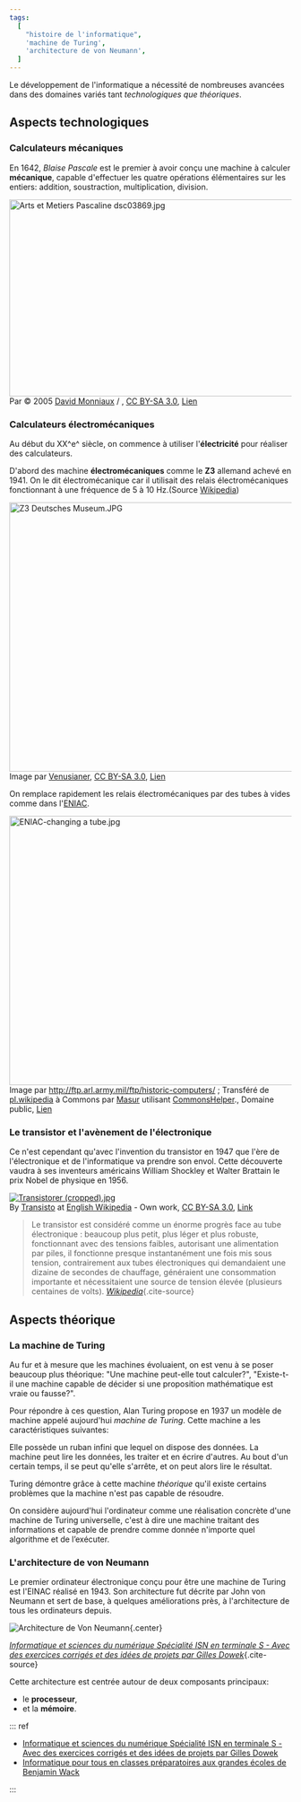 ```yaml
---
tags:
  [
    "histoire de l'informatique",
    'machine de Turing',
    'architecture de von Neumann',
  ]
---
```


Le développement de l'informatique a nécessité de nombreuses avancées dans des domaines variés tant
*technologiques que théoriques*.


## Aspects technologiques

### Calculateurs mécaniques

En 1642, _Blaise Pascale_ est le premier à avoir conçu une machine à calculer **mécanique**,
capable d'effectuer les quatre opérations élémentaires sur les entiers: addition, soustraction,
multiplication, division.

<p><a href="https://commons.wikimedia.org/wiki/File:Arts_et_Metiers_Pascaline_dsc03869.jpg#/media/File:Arts_et_Metiers_Pascaline_dsc03869.jpg"><img class="center" src="https://upload.wikimedia.org/wikipedia/commons/8/80/Arts_et_Metiers_Pascaline_dsc03869.jpg" alt="Arts et Metiers Pascaline dsc03869.jpg" width="640" height="351"></a><br>Par © 2005 <a href="//commons.wikimedia.org/wiki/User:David.Monniaux" title="User:David.Monniaux">David Monniaux</a>&nbsp;/&nbsp;, <a href="http://creativecommons.org/licenses/by-sa/3.0/" title="Creative Commons Attribution-Share Alike 3.0">CC BY-SA 3.0</a>, <a href="https://commons.wikimedia.org/w/index.php?curid=186079">Lien</a></p>

### Calculateurs électromécaniques

Au début du XX^e^ siècle, on commence à utiliser l'**électricité** pour réaliser des calculateurs.

D'abord des machine **électromécaniques** comme le **Z3** allemand achevé en 1941. On le dit
électromécanique car il utilisait des relais électromécaniques fonctionnant à une fréquence de 5 à
10 Hz.(Source [Wikipedia](https://fr.wikipedia.org/wiki/Zuse_3))

<p><a href="https://commons.wikimedia.org/wiki/File:Z3_Deutsches_Museum.JPG#/media/File:Z3_Deutsches_Museum.JPG"><img  class="center" src="https://upload.wikimedia.org/wikipedia/commons/4/4c/Z3_Deutsches_Museum.JPG" alt="Z3 Deutsches Museum.JPG" width="640" height="480"></a><br>Image par <a href="https://de.wikipedia.org/wiki/User:Venusianer" class="extiw" title="de:User:Venusianer">Venusianer</a>, <a href="http://creativecommons.org/licenses/by-sa/3.0/" title="Creative Commons Attribution-Share Alike 3.0">CC BY-SA 3.0</a>, <a href="https://commons.wikimedia.org/w/index.php?curid=3632073">Lien</a></p>

On remplace rapidement les relais électromécaniques par des tubes à vides comme dans
l'[ENIAC](https://fr.wikipedia.org/wiki/ENIAC).

<p><a href="https://commons.wikimedia.org/wiki/File:ENIAC-changing_a_tube.jpg#/media/File:ENIAC-changing_a_tube.jpg"><img class="center" src="https://upload.wikimedia.org/wikipedia/commons/e/e5/ENIAC-changing_a_tube.jpg" alt="ENIAC-changing a tube.jpg" width="581" height="480"></a><br>Image par <a rel="nofollow" class="external free" href="http://ftp.arl.army.mil/ftp/historic-computers/">http://ftp.arl.army.mil/ftp/historic-computers/</a>&nbsp;; Transféré de <span class="plainlinks"><a class="external text" href="//pl.wikipedia.org">pl.wikipedia</a></span> à Commons par <a href="//commons.wikimedia.org/wiki/User:Masur" title="User:Masur">Masur</a> utilisant <a href="https://tools.wmflabs.org/commonshelper/" class="extiw" title="toollabs:commonshelper/">CommonsHelper</a>., Domaine public, <a href="https://commons.wikimedia.org/w/index.php?curid=8813812">Lien</a></p>

### Le transistor et l'avènement de l'électronique

Ce n'est cependant qu'avec l'invention du transistor en 1947 que l'ère de l'électronique et de
l'informatique va prendre son envol. Cette découverte vaudra à ses inventeurs américains William
Shockley et Walter Brattain le prix Nobel de physique en 1956.

<p><a href="https://commons.wikimedia.org/wiki/File:Transistorer_(cropped).jpg#/media/File:Transistorer_(cropped).jpg"><img class="center" src="https://upload.wikimedia.org/wikipedia/commons/2/21/Transistorer_%28cropped%29.jpg" alt="Transistorer (cropped).jpg"></a><br>By <a href="https://en.wikipedia.org/wiki/User:Transisto" class="extiw" title="wikipedia:User:Transisto">Transisto</a> at <a href="https://en.wikipedia.org/wiki/" class="extiw" title="wikipedia:">English Wikipedia</a> - <span class="int-own-work" lang="en">Own work</span>, <a href="http://creativecommons.org/licenses/by-sa/3.0/" title="Creative Commons Attribution-Share Alike 3.0">CC BY-SA 3.0</a>, <a href="https://commons.wikimedia.org/w/index.php?curid=11885148">Link</a></p>

> Le transistor est considéré comme un énorme progrès face au tube électronique : beaucoup plus
> petit, plus léger et plus robuste, fonctionnant avec des tensions faibles, autorisant une
> alimentation par piles, il fonctionne presque instantanément une fois mis sous tension,
> contrairement aux tubes électroniques qui demandaient une dizaine de secondes de chauffage,
> généraient une consommation importante et nécessitaient une source de tension élevée (plusieurs
> centaines de volts).
> *[Wikipedia](https://fr.wikipedia.org/wiki/Transistor#Historique)*{.cite-source}


## Aspects théorique

### La machine de Turing

Au fur et à mesure que les machines évoluaient, on est venu à se poser beaucoup plus théorique: "Une machine peut-elle tout calculer?", "Existe-t-il une machine capable de décider si une proposition mathématique est vraie ou fausse?".

Pour répondre à ces question, Alan Turing propose en 1937 un modèle de machine appelé aujourd'hui _machine de Turing_. Cette machine a les caractéristiques suivantes:

Elle possède un ruban infini que lequel on dispose des données. La machine peut lire les données, les traiter et en écrire d'autres. Au bout d'un certain temps, il se peut qu'elle s'arrête, et on peut alors lire le résultat.

Turing démontre grâce à cette machine _théorique_ qu'il existe certains problèmes que la machine n'est pas capable de résoudre.

On considère aujourd'hui l'ordinateur comme une réalisation concrète d'une machine de Turing universelle, c'est à dire une machine traitant des informations et capable de prendre comme donnée n'importe quel algorithme et de l’exécuter.

### L'architecture de von Neumann

Le premier ordinateur électronique conçu pour être une machine de Turing est l'EINAC réalisé en 1943. Son architecture fut décrite par John von Neumann et sert de base, à quelques améliorations près, à l'architecture de tous les ordinateurs depuis.

![Architecture de Von Neumann](./images/archi-von-neumann.png){.center}

*[Informatique et sciences du numérique Spécialité ISN en terminale S - Avec des exercices corrigés et des idées de projets par Gilles Dowek](http://www.editions-eyrolles.com/Livre/9782212135435/)*{.cite-source}

Cette architecture est centrée autour de deux composants principaux:

- le **processeur**,
- et la **mémoire**.


::: ref

- [Informatique et sciences du numérique Spécialité ISN en terminale S - Avec des exercices corrigés et des idées de projets par Gilles Dowek](http://www.editions-eyrolles.com/Livre/9782212135435/)
- [Informatique pour tous en classes préparatoires aux grandes écoles de Benjamin Wack](http://www.editions-eyrolles.com/Livre/9782212137002/informatique-pour-tous-en-classes-preparatoires-aux-grandes-ecoles)

:::